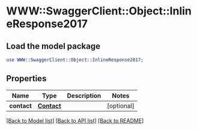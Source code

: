 # WWW::SwaggerClient::Object::InlineResponse2017

## Load the model package
```perl
use WWW::SwaggerClient::Object::InlineResponse2017;
```

## Properties
Name | Type | Description | Notes
------------ | ------------- | ------------- | -------------
**contact** | [**Contact**](Contact.md) |  | [optional] 

[[Back to Model list]](../README.md#documentation-for-models) [[Back to API list]](../README.md#documentation-for-api-endpoints) [[Back to README]](../README.md)


